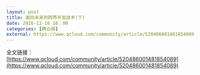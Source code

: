```yaml
---
layout: post
title: 面向未来的跨界开发技术(下)
date: 2016-12-16 16：00
categories: [腾云阁]
external: https://www.qcloud.com/community/article/520486001481854089
---
```


全文链接：[https://www.qcloud.com/community/article/520486001481854089](https://www.qcloud.com/community/article/520486001481854089)